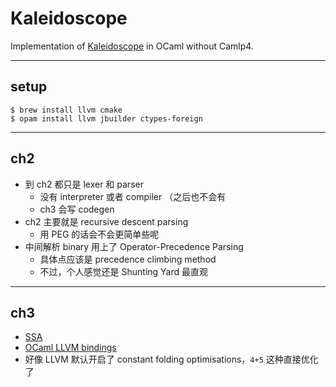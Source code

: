 # Kaleidoscope

Implementation of [Kaleidoscope](http://llvm.org/docs/tutorial/OCamlLangImpl1.html) in OCaml without Camlp4.

---

## setup

```
$ brew install llvm cmake
$ opam install llvm jbuilder ctypes-foreign
```

---

## ch2

- 到 ch2 都只是 lexer 和 parser
    - 没有 interpreter 或者 compiler （之后也不会有
    - ch3 会写 codegen
- ch2 主要就是 recursive descent parsing
    - 用 PEG 的话会不会更简单些呢
- 中间解析 binary 用上了 Operator-Precedence Parsing
    - 具体点应该是 precedence climbing method
    - 不过，个人感觉还是 Shunting Yard 最直观

---

## ch3

- [SSA](https://en.wikipedia.org/wiki/Static_single_assignment_form)
- [OCaml LLVM bindings](https://llvm.moe/)
- 好像 LLVM 默认开启了 constant folding optimisations，`4+5` 这种直接优化了
